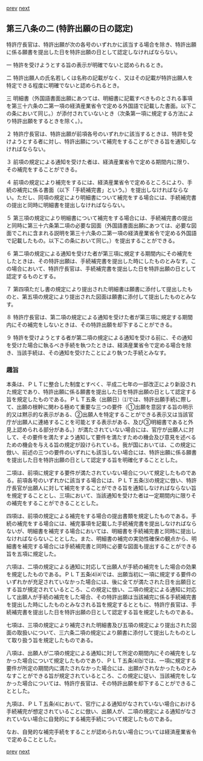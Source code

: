 [prev](/specific/markdowns/特許法/048_Mp-Ch_2-At_38.md)
[next](/specific/markdowns/特許法/050_Mp-Ch_2-At_38_3.md)
## 第三八条の二 (特許出願の日の認定)
特許庁長官は、特許出願が次の各号のいずれかに該当する場合を除き、特許出願に係る願書を提出した日を特許出願の日として認定しなければならない。

一 特許を受けようとする旨の表示が明確でないと認められるとき。

二 特許出願人の氏名若しくは名称の記載がなく、又はその記載が特許出願人を特定できる程度に明確でないと認められるとき。

三 明細書（外国語書面出願にあつては、明細書に記載すべきものとされる事項を第三十六条の二第一項の経済産業省令で定める外国語で記載した書面。以下この条において同じ。）が添付されていないとき（次条第一項に規定する方法により特許出願をするときを除く。）。

２ 特許庁長官は、特許出願が前項各号のいずれかに該当するときは、特許を受けようとする者に対し、特許出願について補完をすることができる旨を通知しなければならない。

３ 前項の規定による通知を受けた者は、経済産業省令で定める期間内に限り、その補完をすることができる。

４ 前項の規定により補完をするには、経済産業省令で定めるところにより、手続の補完に係る書面（以下「手続補完書」という。）を提出しなければならない。ただし、同項の規定により明細書について補完をする場合には、手続補完書の提出と同時に明細書を提出しなければならない。

５ 第三項の規定により明細書について補完をする場合には、手続補完書の提出と同時に第三十六条第二項の必要な図面（外国語書面出願にあつては、必要な図面でこれに含まれる説明を第三十六条の二第一項の経済産業省令で定める外国語で記載したもの。以下この条において同じ。）を提出することができる。

６ 第二項の規定による通知を受けた者が第三項に規定する期間内にその補完をしたときは、その特許出願は、手続補完書を提出した時にしたものとみなす。この場合において、特許庁長官は、手続補完書を提出した日を特許出願の日として認定するものとする。

７ 第四項ただし書の規定により提出された明細書は願書に添付して提出したものと、第五項の規定により提出された図面は願書に添付して提出したものとみなす。

８ 特許庁長官は、第二項の規定による通知を受けた者が第三項に規定する期間内にその補完をしないときは、その特許出願を却下することができる。

９ 特許を受けようとする者が第二項の規定による通知を受ける前に、その通知を受けた場合に執るべき手続を執つたときは、経済産業省令で定める場合を除き、当該手続は、その通知を受けたことにより執つた手続とみなす。


### 趣旨
本条は、ＰＬＴに整合した制度とすべく、平成二七年の一部改正により新設された規定であり、特許出願に係る願書を提出した日を特許出願の日として認定する旨を規定したものである。ＰＬＴ五条（出願日）⑴では、特許出願手続に際して、出願の根幹に関わる極めて重要な三つの要件（①出願を意図する旨の明示的又は黙示的な表示がある、②出願人を特定することができる表示又は当該官庁が出願人に連絡することを可能とする表示がある、及び③明細書であると外見上認められる部分がある。）が満たされていない場合には、官庁が出願人に対して、その要件を満たすよう通知して要件を満たすための機会及び意見を述べるための機会を与える旨の規定が設けられている。我が国においては、この規定に倣い、前述の三つの要件のいずれにも該当しない場合には、特許出願に係る願書を提出した日を特許出願の日として認定する旨を明確化することとした。

二項は、前項に規定する要件が満たされていない場合について規定したものである。前項各号のいずれかに該当する場合には、ＰＬＴ五条⑶の規定に倣い、特許庁長官が出願人に対して補完をすることができる旨を通知しなければならない旨を規定することとし、三項において、当該通知を受けた者は一定期間内に限りその補完をすることができることとした。

四項は、前項の規定による補完をする場合の提出書類を規定したものである。手続の補完をする場合には、補完事項を記載した手続補完書を提出しなければならないが、明細書を補完する場合においては、明細書を手続補完書と同時に提出しなければならないこととした。また、明細書の補完の実効性確保の観点から、明細書を補完する場合には手続補完書と同時に必要な図面も提出することができる旨を五項に規定した。

六項は、二項の規定による通知に対応して出願人が手続の補完をした場合の効果を規定したものである。ＰＬＴ五条⑷⒜では、出願当初に一項に規定する要件のいずれかが充足されていなかった場合には、後に全てが満たされた日を出願日とする旨が規定されているところ、この規定に倣い、二項の規定による通知に対応して出願人が手続の補完をした場合、その特許出願は当該補完に係る手続補完書を提出した時にしたものとみなされる旨を規定するとともに、特許庁長官は、手続補完書を提出した日を特許出願の日として認定する旨を規定したものである。

七項は、三項の規定により補完された明細書及び五項の規定により提出された図面の取扱いについて、三六条二項の規定により願書に添付して提出したものとして取り扱う旨を規定したものである。

八項は、出願人が二項の規定による通知に対して所定の期間内にその補完をしなかった場合について規定したものであり、ＰＬＴ五条⑷⒝では、一項に規定する要件が所定の期間内に満たされなかった場合には、出願がされなかったものとみなすことができる旨が規定されているところ、この規定に従い、当該補完をしなかった場合については、特許庁長官は、その特許出願を却下することができることとした。

九項は、ＰＬＴ五条⑷において、官庁による通知がなされていない場合における手続補完が想定されていることに倣い、出願人が、二項の規定による通知がなされていない場合に自発的にする補完手続について規定したものである。

なお、自発的な補完手続をすることが認められない場合については経済産業省令で定めることとした。


[prev](/specific/markdowns/特許法/048_Mp-Ch_2-At_38.md)
[next](/specific/markdowns/特許法/050_Mp-Ch_2-At_38_3.md)